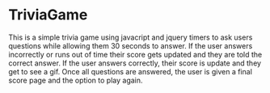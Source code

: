 # TriviaGame

This is a simple trivia game using javacript and jquery timers to ask users questions while allowing them 30 seconds to answer.
If the user answers incorrectly or runs out of time their score gets updated and they are told the correct answer.
If the user answers correctly, their score is update and they get to see a gif.
Once all questions are answered, the user is given a final score page and the option to play again.
